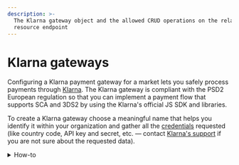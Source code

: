 ```yaml
---
description: >-
  The Klarna gateway object and the allowed CRUD operations on the related
  resource endpoint
---
```


# Klarna gateways

Configuring a Klarna payment gateway for a market lets you safely process payments through [Klarna](https://docs.klarna.com). The Klarna gateway is compliant with the PSD2 European regulation so that you can implement a payment flow that supports SCA and 3DS2 by using the Klarna's official JS SDK and libraries.

To create a Klarna gateway choose a meaningful name that helps you identify it within your organization and gather all the [credentials](https://www.klarna.com/us/business/merchant-support/where-do-i-find-and-generate-klarna-api-credentials/) requested (like country code, API key and secret, etc. — contact [Klarna's support](https://www.klarna.com/us/business/merchant-support/) if you are not sure about the requested data).

<details>

<summary>How-to</summary>

Check the related [guide](https://docs.commercelayer.io/developers/v/how-tos/payments/klarna) to learn more on how Commerce Layer handles the server-side part of the integration process with Klarna.

</details>

